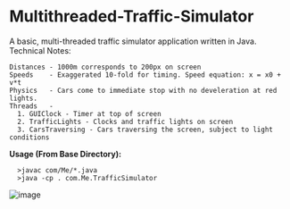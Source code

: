 # Multithreaded-Traffic-Simulator
A basic, multi-threaded traffic simulator application written in Java. \
Technical Notes:
``` 
Distances - 1000m corresponds to 200px on screen
Speeds    - Exaggerated 10-fold for timing. Speed equation: x = x0 + v*t
Physics   - Cars come to immediate stop with no develeration at red lights. 
Threads   -
  1. GUIClock - Timer at top of screen
  2. TrafficLights - Clocks and traffic lights on screen
  3. CarsTraversing - Cars traversing the screen, subject to light conditions
```
**Usage (From Base Directory):**
```
  >javac com/Me/*.java
  >java -cp . com.Me.TrafficSimulator
```

![image](https://user-images.githubusercontent.com/92680247/148480502-fe09e9ce-411a-46ce-82da-da4e1350f9fc.png)

